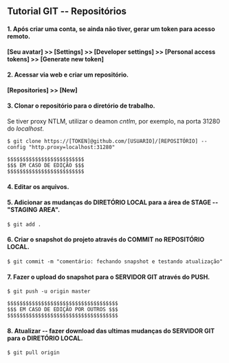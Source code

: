 ## Tutorial GIT -- Repositórios

#### 1. Após criar uma conta, se ainda não tiver, gerar um token para acesso remoto.

**[Seu avatar] >> [Settings] >> [Developer settings] >> [Personal access tokens] >> [Generate new token]**

#### 2. Acessar via web e criar um repositório.

**[Repositories] >> [New]**

#### 3. Clonar o repositório para o diretório de trabalho.

Se tiver proxy NTLM, utilizar o deamon _cntlm_, por exemplo, na porta 31280 do _localhost_.


```$ git clone https://[TOKEN]@github.com/[USUARIO]/[REPOSITÓRIO] --config "http.proxy=localhost:31280"```

~~~
$$$$$$$$$$$$$$$$$$$$$$$$$
$$$ EM CASO DE EDIÇÃO $$$
$$$$$$$$$$$$$$$$$$$$$$$$$
~~~

#### 4. Editar os arquivos.

#### 5. Adicionar as mudanças do DIRETÓRIO LOCAL para a área de STAGE -- "STAGING AREA".

```$ git add .```

#### 6. Criar o snapshot do projeto através do COMMIT no REPOSITÓRIO LOCAL.

```$ git commit -m "comentário: fechando snapshot e testando atualização"```

#### 7. Fazer o upload do snapshot para o SERVIDOR GIT através do PUSH.

```$ git push -u origin master```

~~~
$$$$$$$$$$$$$$$$$$$$$$$$$$$$$$$$$$$$
$$$ EM CASO DE EDIÇÃO POR OUTROS $$$
$$$$$$$$$$$$$$$$$$$$$$$$$$$$$$$$$$$$
~~~

#### 8. Atualizar -- fazer download das ultimas mudanças do SERVIDOR GIT para o DIRETÓRIO LOCAL.

```$ git pull origin```

~~~ FIM ~~~
